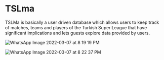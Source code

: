# TSLma

TSLMa is basically a user driven database which allows users to keep track of matches, teams and players of the Turkish Super League that have significant implications and lets guests explore data provided by users.

![WhatsApp Image 2022-03-07 at 8 19 19 PM](https://user-images.githubusercontent.com/89805772/157085430-7cfb0f50-d1c6-48d2-8188-23fde37bd3bb.jpeg)

![WhatsApp Image 2022-03-07 at 8 22 37 PM](https://user-images.githubusercontent.com/89805772/157085438-a60c96d4-bfcd-4361-856f-0842100a469e.jpeg)
